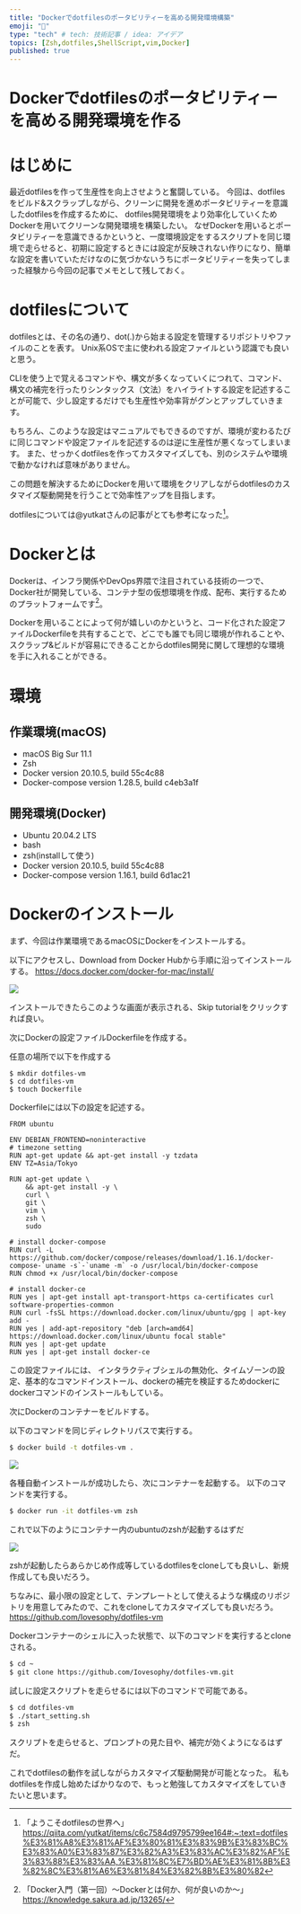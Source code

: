 ```yaml
---
title: "Dockerでdotfilesのポータビリティーを高める開発環境構築"
emoji: "🌊"
type: "tech" # tech: 技術記事 / idea: アイデア
topics: [Zsh,dotfiles,ShellScript,vim,Docker]
published: true
---
```


# Dockerでdotfilesのポータビリティーを高める開発環境を作る

# はじめに

最近dotfilesを作って生産性を向上させようと奮闘している。
今回は、dotfilesをビルド&スクラップしながら、クリーンに開発を進めポータビリティーを意識したdotfilesを作成するために、
dotfiles開発環境をより効率化していくためDockerを用いてクリーンな開発環境を構築したい。
なぜDockerを用いるとポータビリティーを意識できるかというと、一度環境設定をするスクリプトを同じ環境で走らせると、初期に設定するときには設定が反映されない作りになり、簡単な設定を書いていただけなのに気づかないうちにポータビリティーを失ってしまった経験から今回の記事でメモとして残しておく。

# dotfilesについて

dotfilesとは、その名の通り、dot(.)から始まる設定を管理するリポジトリやファイルのことを表す。
Unix系OSで主に使われる設定ファイルという認識でも良いと思う。

CLIを使う上で覚えるコマンドや、構文が多くなっていくにつれて、コマンド、構文の補完を行ったりシンタックス（文法）をハイライトする設定を記述することが可能で、少し設定するだけでも生産性や効率背がグンとアップしていきます。

もちろん、このような設定はマニュアルでもできるのですが、環境が変わるたびに同じコマンドや設定ファイルを記述するのは逆に生産性が悪くなってしまいます。
また、せっかくdotfilesを作ってカスタマイズしても、別のシステムや環境で動かなければ意味がありません。

この問題を解決するためにDockerを用いて環境をクリアしながらdotfilesのカスタマイズ駆動開発を行うことで効率性アップを目指します。

dotfilesについては@yutkatさんの記事がとても参考になった[^2]。

# Dockerとは

Dockerは、インフラ関係やDevOps界隈で注目されている技術の一つで、Docker社が開発している、コンテナ型の仮想環境を作成、配布、実行するためのプラットフォームです[^1]。

Dockerを用いることによって何が嬉しいのかというと、コード化された設定ファイルDockerfileを共有することで、どこでも誰でも同じ環境が作れることや、スクラップ&ビルドが容易にできることからdotfiles開発に関して理想的な環境を手に入れることができる。

# 環境

## 作業環境(macOS)
+ macOS Big Sur 11.1
+ Zsh
+ Docker version 20.10.5, build 55c4c88
+ Docker-compose version 1.28.5, build c4eb3a1f

## 開発環境(Docker)
+ Ubuntu 20.04.2 LTS
+ bash
+ zsh(installして使う)
+ Docker version 20.10.5, build 55c4c88
+ Docker-compose version 1.16.1, build 6d1ac21

# Dockerのインストール

まず、今回は作業環境であるmacOSにDockerをインストールする。

以下にアクセスし、Download from Docker Hubから手順に沿ってインストールする。
https://docs.docker.com/docker-for-mac/install/

![](https://storage.googleapis.com/zenn-user-upload/1v4yp3hw77ip3tr93bm4y7nwylvv)

インストールできたらこのような画面が表示される、Skip tutorialをクリックすれば良い。

次にDockerの設定ファイルDockerfileを作成する。

任意の場所で以下を作成する

```Script
$ mkdir dotfiles-vm
$ cd dotfiles-vm
$ touch Dockerfile
```

Dockerfileには以下の設定を記述する。

```bash:Dockerfile
FROM ubuntu

ENV DEBIAN_FRONTEND=noninteractive
# timezone setting
RUN apt-get update && apt-get install -y tzdata
ENV TZ=Asia/Tokyo

RUN apt-get update \
    && apt-get install -y \
    curl \
    git \
    vim \
    zsh \
    sudo

# install docker-compose
RUN curl -L https://github.com/docker/compose/releases/download/1.16.1/docker-compose-`uname -s`-`uname -m` -o /usr/local/bin/docker-compose
RUN chmod +x /usr/local/bin/docker-compose

# install docker-ce
RUN yes | apt-get install apt-transport-https ca-certificates curl software-properties-common
RUN curl -fsSL https://download.docker.com/linux/ubuntu/gpg | apt-key add -
RUN yes | add-apt-repository "deb [arch=amd64] https://download.docker.com/linux/ubuntu focal stable"
RUN yes | apt-get update
RUN yes | apt-get install docker-ce
```

この設定ファイルには、
インタラクティブシェルの無効化、タイムゾーンの設定、基本的なコマンドインストール、dockerの補完を検証するためdockerにdockerコマンドのインストールもしている。

次にDockerのコンテナーをビルドする。

以下のコマンドを同じディレクトリパスで実行する。

```bash
$ docker build -t dotfiles-vm .
```

![](https://storage.googleapis.com/zenn-user-upload/3oo8lrh6rm7rpo91at2r8d4vn5al)

各種自動インストールが成功したら、次にコンテナーを起動する。
以下のコマンドを実行する。

```bash
$ docker run -it dotfiles-vm zsh
```

これで以下のようにコンテナー内のubuntuのzshが起動するはずだ

![](https://storage.googleapis.com/zenn-user-upload/bui25f2pf80my6dhlyl5xpw359dx)

zshが起動したらあらかじめ作成等しているdotfilesをcloneしても良いし、新規作成しても良いだろう。

ちなみに、最小限の設定として、テンプレートとして使えるような構成のリポジトリを用意してみたので、これをcloneしてカスタマイズしても良いだろう。
https://github.com/Iovesophy/dotfiles-vm

Dockerコンテナーのシェルに入った状態で、以下のコマンドを実行するとcloneされる。

```bash
$ cd ~
$ git clone https://github.com/Iovesophy/dotfiles-vm.git
```

試しに設定スクリプトを走らせるには以下のコマンドで可能である。

```bash
$ cd dotfiles-vm
$ ./start_setting.sh
$ zsh
```
スクリプトを走らせると、プロンプトの見た目や、補完が効くようになるはずだ。

これでdotfilesの動作を試しながらカスタマイズ駆動開発が可能となった。
私もdotfilesを作成し始めたばかりなので、もっと勉強してカスタマイズをしていきたいと思います。

[^1]:「Docker入門（第一回）～Dockerとは何か、何が良いのか～」https://knowledge.sakura.ad.jp/13265/
[^2]:「ようこそdotfilesの世界へ」https://qiita.com/yutkat/items/c6c7584d9795799ee164#:~:text=dotfiles%E3%81%A8%E3%81%AF%E3%80%81%E3%83%9B%E3%83%BC%E3%83%A0%E3%83%87%E3%82%A3%E3%83%AC%E3%82%AF%E3%83%88%E3%83%AA,%E3%81%8C%E7%BD%AE%E3%81%8B%E3%82%8C%E3%81%A6%E3%81%84%E3%82%8B%E3%80%82

